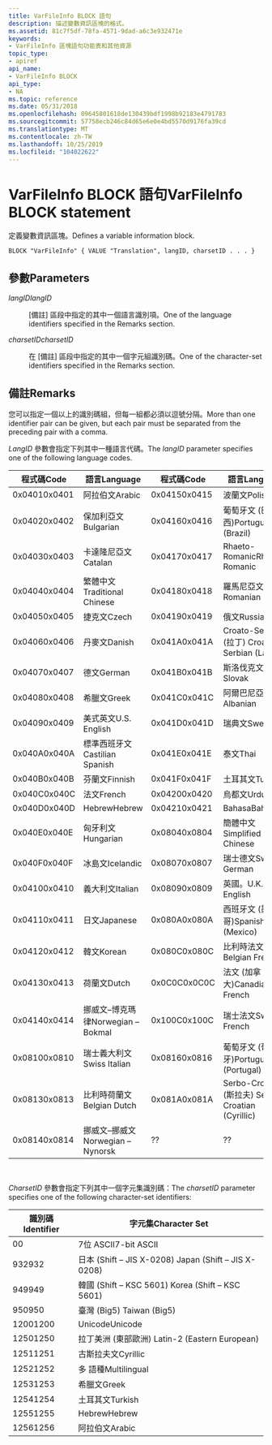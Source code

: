 ```yaml
---
title: VarFileInfo BLOCK 語句
description: 描述變數資訊區塊的格式。
ms.assetid: 81c7f5df-78fa-4571-9dad-a6c3e932471e
keywords:
- VarFileInfo 區塊語句功能表和其他資源
topic_type:
- apiref
api_name:
- VarFileInfo BLOCK
api_type:
- NA
ms.topic: reference
ms.date: 05/31/2018
ms.openlocfilehash: 09645801618de130439bdf1998b92183e4791783
ms.sourcegitcommit: 57758ecb246c84d65e6e0e4bd5570d9176fa39cd
ms.translationtype: MT
ms.contentlocale: zh-TW
ms.lasthandoff: 10/25/2019
ms.locfileid: "104022622"
---
```

# <a name="varfileinfo-block-statement"></a><span data-ttu-id="2bd09-104">VarFileInfo BLOCK 語句</span><span class="sxs-lookup"><span data-stu-id="2bd09-104">VarFileInfo BLOCK statement</span></span>

<span data-ttu-id="2bd09-105">定義變數資訊區塊。</span><span class="sxs-lookup"><span data-stu-id="2bd09-105">Defines a variable information block.</span></span>

``` syntax
BLOCK "VarFileInfo" { VALUE "Translation", langID, charsetID . . . }
```

## <a name="parameters"></a><span data-ttu-id="2bd09-106">參數</span><span class="sxs-lookup"><span data-stu-id="2bd09-106">Parameters</span></span>

<dl> <dt>

<span data-ttu-id="2bd09-107"><span id="langID"></span><span id="langid"></span><span id="LANGID"></span>*langID*</span><span class="sxs-lookup"><span data-stu-id="2bd09-107"><span id="langID"></span><span id="langid"></span><span id="LANGID"></span>*langID*</span></span>
</dt> <dd>

<span data-ttu-id="2bd09-108">[備註] 區段中指定的其中一個語言識別項。</span><span class="sxs-lookup"><span data-stu-id="2bd09-108">One of the language identifiers specified in the Remarks section.</span></span>

</dd> <dt>

<span data-ttu-id="2bd09-109"><span id="charsetID"></span><span id="charsetid"></span><span id="CHARSETID"></span>*charsetID*</span><span class="sxs-lookup"><span data-stu-id="2bd09-109"><span id="charsetID"></span><span id="charsetid"></span><span id="CHARSETID"></span>*charsetID*</span></span>
</dt> <dd>

<span data-ttu-id="2bd09-110">在 [備註] 區段中指定的其中一個字元組識別碼。</span><span class="sxs-lookup"><span data-stu-id="2bd09-110">One of the character-set identifiers specified in the Remarks section.</span></span>

</dd> </dl>

## <a name="remarks"></a><span data-ttu-id="2bd09-111">備註</span><span class="sxs-lookup"><span data-stu-id="2bd09-111">Remarks</span></span>

<span data-ttu-id="2bd09-112">您可以指定一個以上的識別碼組，但每一組都必須以逗號分隔。</span><span class="sxs-lookup"><span data-stu-id="2bd09-112">More than one identifier pair can be given, but each pair must be separated from the preceding pair with a comma.</span></span>

<span data-ttu-id="2bd09-113">*LangID* 參數會指定下列其中一種語言代碼。</span><span class="sxs-lookup"><span data-stu-id="2bd09-113">The *langID* parameter specifies one of the following language codes.</span></span>



| <span data-ttu-id="2bd09-114">程式碼</span><span class="sxs-lookup"><span data-stu-id="2bd09-114">Code</span></span>   | <span data-ttu-id="2bd09-115">語言</span><span class="sxs-lookup"><span data-stu-id="2bd09-115">Language</span></span>            | <span data-ttu-id="2bd09-116">程式碼</span><span class="sxs-lookup"><span data-stu-id="2bd09-116">Code</span></span>   | <span data-ttu-id="2bd09-117">語言</span><span class="sxs-lookup"><span data-stu-id="2bd09-117">Language</span></span>                  |
|--------|---------------------|--------|---------------------------|
| <span data-ttu-id="2bd09-118">0x0401</span><span class="sxs-lookup"><span data-stu-id="2bd09-118">0x0401</span></span> | <span data-ttu-id="2bd09-119">阿拉伯文</span><span class="sxs-lookup"><span data-stu-id="2bd09-119">Arabic</span></span>              | <span data-ttu-id="2bd09-120">0x0415</span><span class="sxs-lookup"><span data-stu-id="2bd09-120">0x0415</span></span> | <span data-ttu-id="2bd09-121">波蘭文</span><span class="sxs-lookup"><span data-stu-id="2bd09-121">Polish</span></span>                    |
| <span data-ttu-id="2bd09-122">0x0402</span><span class="sxs-lookup"><span data-stu-id="2bd09-122">0x0402</span></span> | <span data-ttu-id="2bd09-123">保加利亞文</span><span class="sxs-lookup"><span data-stu-id="2bd09-123">Bulgarian</span></span>           | <span data-ttu-id="2bd09-124">0x0416</span><span class="sxs-lookup"><span data-stu-id="2bd09-124">0x0416</span></span> | <span data-ttu-id="2bd09-125">葡萄牙文 (巴西)</span><span class="sxs-lookup"><span data-stu-id="2bd09-125">Portuguese (Brazil)</span></span>       |
| <span data-ttu-id="2bd09-126">0x0403</span><span class="sxs-lookup"><span data-stu-id="2bd09-126">0x0403</span></span> | <span data-ttu-id="2bd09-127">卡達隆尼亞文</span><span class="sxs-lookup"><span data-stu-id="2bd09-127">Catalan</span></span>             | <span data-ttu-id="2bd09-128">0x0417</span><span class="sxs-lookup"><span data-stu-id="2bd09-128">0x0417</span></span> | <span data-ttu-id="2bd09-129">Rhaeto-Romanic</span><span class="sxs-lookup"><span data-stu-id="2bd09-129">Rhaeto-Romanic</span></span>            |
| <span data-ttu-id="2bd09-130">0x0404</span><span class="sxs-lookup"><span data-stu-id="2bd09-130">0x0404</span></span> | <span data-ttu-id="2bd09-131">繁體中文</span><span class="sxs-lookup"><span data-stu-id="2bd09-131">Traditional Chinese</span></span> | <span data-ttu-id="2bd09-132">0x0418</span><span class="sxs-lookup"><span data-stu-id="2bd09-132">0x0418</span></span> | <span data-ttu-id="2bd09-133">羅馬尼亞文</span><span class="sxs-lookup"><span data-stu-id="2bd09-133">Romanian</span></span>                  |
| <span data-ttu-id="2bd09-134">0x0405</span><span class="sxs-lookup"><span data-stu-id="2bd09-134">0x0405</span></span> | <span data-ttu-id="2bd09-135">捷克文</span><span class="sxs-lookup"><span data-stu-id="2bd09-135">Czech</span></span>               | <span data-ttu-id="2bd09-136">0x0419</span><span class="sxs-lookup"><span data-stu-id="2bd09-136">0x0419</span></span> | <span data-ttu-id="2bd09-137">俄文</span><span class="sxs-lookup"><span data-stu-id="2bd09-137">Russian</span></span>                   |
| <span data-ttu-id="2bd09-138">0x0406</span><span class="sxs-lookup"><span data-stu-id="2bd09-138">0x0406</span></span> | <span data-ttu-id="2bd09-139">丹麥文</span><span class="sxs-lookup"><span data-stu-id="2bd09-139">Danish</span></span>              | <span data-ttu-id="2bd09-140">0x041A</span><span class="sxs-lookup"><span data-stu-id="2bd09-140">0x041A</span></span> | <span data-ttu-id="2bd09-141">Croato-Serbian (拉丁) </span><span class="sxs-lookup"><span data-stu-id="2bd09-141">Croato-Serbian (Latin)</span></span>    |
| <span data-ttu-id="2bd09-142">0x0407</span><span class="sxs-lookup"><span data-stu-id="2bd09-142">0x0407</span></span> | <span data-ttu-id="2bd09-143">德文</span><span class="sxs-lookup"><span data-stu-id="2bd09-143">German</span></span>              | <span data-ttu-id="2bd09-144">0x041B</span><span class="sxs-lookup"><span data-stu-id="2bd09-144">0x041B</span></span> | <span data-ttu-id="2bd09-145">斯洛伐克文</span><span class="sxs-lookup"><span data-stu-id="2bd09-145">Slovak</span></span>                    |
| <span data-ttu-id="2bd09-146">0x0408</span><span class="sxs-lookup"><span data-stu-id="2bd09-146">0x0408</span></span> | <span data-ttu-id="2bd09-147">希臘文</span><span class="sxs-lookup"><span data-stu-id="2bd09-147">Greek</span></span>               | <span data-ttu-id="2bd09-148">0x041C</span><span class="sxs-lookup"><span data-stu-id="2bd09-148">0x041C</span></span> | <span data-ttu-id="2bd09-149">阿爾巴尼亞文</span><span class="sxs-lookup"><span data-stu-id="2bd09-149">Albanian</span></span>                  |
| <span data-ttu-id="2bd09-150">0x0409</span><span class="sxs-lookup"><span data-stu-id="2bd09-150">0x0409</span></span> | <span data-ttu-id="2bd09-151">美式英文</span><span class="sxs-lookup"><span data-stu-id="2bd09-151">U.S. English</span></span>        | <span data-ttu-id="2bd09-152">0x041D</span><span class="sxs-lookup"><span data-stu-id="2bd09-152">0x041D</span></span> | <span data-ttu-id="2bd09-153">瑞典文</span><span class="sxs-lookup"><span data-stu-id="2bd09-153">Swedish</span></span>                   |
| <span data-ttu-id="2bd09-154">0x040A</span><span class="sxs-lookup"><span data-stu-id="2bd09-154">0x040A</span></span> | <span data-ttu-id="2bd09-155">標準西班牙文</span><span class="sxs-lookup"><span data-stu-id="2bd09-155">Castilian Spanish</span></span>   | <span data-ttu-id="2bd09-156">0x041E</span><span class="sxs-lookup"><span data-stu-id="2bd09-156">0x041E</span></span> | <span data-ttu-id="2bd09-157">泰文</span><span class="sxs-lookup"><span data-stu-id="2bd09-157">Thai</span></span>                      |
| <span data-ttu-id="2bd09-158">0x040B</span><span class="sxs-lookup"><span data-stu-id="2bd09-158">0x040B</span></span> | <span data-ttu-id="2bd09-159">芬蘭文</span><span class="sxs-lookup"><span data-stu-id="2bd09-159">Finnish</span></span>             | <span data-ttu-id="2bd09-160">0x041F</span><span class="sxs-lookup"><span data-stu-id="2bd09-160">0x041F</span></span> | <span data-ttu-id="2bd09-161">土耳其文</span><span class="sxs-lookup"><span data-stu-id="2bd09-161">Turkish</span></span>                   |
| <span data-ttu-id="2bd09-162">0x040C</span><span class="sxs-lookup"><span data-stu-id="2bd09-162">0x040C</span></span> | <span data-ttu-id="2bd09-163">法文</span><span class="sxs-lookup"><span data-stu-id="2bd09-163">French</span></span>              | <span data-ttu-id="2bd09-164">0x0420</span><span class="sxs-lookup"><span data-stu-id="2bd09-164">0x0420</span></span> | <span data-ttu-id="2bd09-165">烏都文</span><span class="sxs-lookup"><span data-stu-id="2bd09-165">Urdu</span></span>                      |
| <span data-ttu-id="2bd09-166">0x040D</span><span class="sxs-lookup"><span data-stu-id="2bd09-166">0x040D</span></span> | <span data-ttu-id="2bd09-167">Hebrew</span><span class="sxs-lookup"><span data-stu-id="2bd09-167">Hebrew</span></span>              | <span data-ttu-id="2bd09-168">0x0421</span><span class="sxs-lookup"><span data-stu-id="2bd09-168">0x0421</span></span> | <span data-ttu-id="2bd09-169">Bahasa</span><span class="sxs-lookup"><span data-stu-id="2bd09-169">Bahasa</span></span>                    |
| <span data-ttu-id="2bd09-170">0x040E</span><span class="sxs-lookup"><span data-stu-id="2bd09-170">0x040E</span></span> | <span data-ttu-id="2bd09-171">匈牙利文</span><span class="sxs-lookup"><span data-stu-id="2bd09-171">Hungarian</span></span>           | <span data-ttu-id="2bd09-172">0x0804</span><span class="sxs-lookup"><span data-stu-id="2bd09-172">0x0804</span></span> | <span data-ttu-id="2bd09-173">簡體中文</span><span class="sxs-lookup"><span data-stu-id="2bd09-173">Simplified Chinese</span></span>        |
| <span data-ttu-id="2bd09-174">0x040F</span><span class="sxs-lookup"><span data-stu-id="2bd09-174">0x040F</span></span> | <span data-ttu-id="2bd09-175">冰島文</span><span class="sxs-lookup"><span data-stu-id="2bd09-175">Icelandic</span></span>           | <span data-ttu-id="2bd09-176">0x0807</span><span class="sxs-lookup"><span data-stu-id="2bd09-176">0x0807</span></span> | <span data-ttu-id="2bd09-177">瑞士德文</span><span class="sxs-lookup"><span data-stu-id="2bd09-177">Swiss German</span></span>              |
| <span data-ttu-id="2bd09-178">0x0410</span><span class="sxs-lookup"><span data-stu-id="2bd09-178">0x0410</span></span> | <span data-ttu-id="2bd09-179">義大利文</span><span class="sxs-lookup"><span data-stu-id="2bd09-179">Italian</span></span>             | <span data-ttu-id="2bd09-180">0x0809</span><span class="sxs-lookup"><span data-stu-id="2bd09-180">0x0809</span></span> | <span data-ttu-id="2bd09-181">英國。</span><span class="sxs-lookup"><span data-stu-id="2bd09-181">U.K.</span></span> <span data-ttu-id="2bd09-182">英文</span><span class="sxs-lookup"><span data-stu-id="2bd09-182">English</span></span>              |
| <span data-ttu-id="2bd09-183">0x0411</span><span class="sxs-lookup"><span data-stu-id="2bd09-183">0x0411</span></span> | <span data-ttu-id="2bd09-184">日文</span><span class="sxs-lookup"><span data-stu-id="2bd09-184">Japanese</span></span>            | <span data-ttu-id="2bd09-185">0x080A</span><span class="sxs-lookup"><span data-stu-id="2bd09-185">0x080A</span></span> | <span data-ttu-id="2bd09-186">西班牙文 (墨西哥)</span><span class="sxs-lookup"><span data-stu-id="2bd09-186">Spanish (Mexico)</span></span>          |
| <span data-ttu-id="2bd09-187">0x0412</span><span class="sxs-lookup"><span data-stu-id="2bd09-187">0x0412</span></span> | <span data-ttu-id="2bd09-188">韓文</span><span class="sxs-lookup"><span data-stu-id="2bd09-188">Korean</span></span>              | <span data-ttu-id="2bd09-189">0x080C</span><span class="sxs-lookup"><span data-stu-id="2bd09-189">0x080C</span></span> | <span data-ttu-id="2bd09-190">比利時法文</span><span class="sxs-lookup"><span data-stu-id="2bd09-190">Belgian French</span></span>            |
| <span data-ttu-id="2bd09-191">0x0413</span><span class="sxs-lookup"><span data-stu-id="2bd09-191">0x0413</span></span> | <span data-ttu-id="2bd09-192">荷蘭文</span><span class="sxs-lookup"><span data-stu-id="2bd09-192">Dutch</span></span>               | <span data-ttu-id="2bd09-193">0x0C0C</span><span class="sxs-lookup"><span data-stu-id="2bd09-193">0x0C0C</span></span> | <span data-ttu-id="2bd09-194">法文 (加拿大)</span><span class="sxs-lookup"><span data-stu-id="2bd09-194">Canadian French</span></span>           |
| <span data-ttu-id="2bd09-195">0x0414</span><span class="sxs-lookup"><span data-stu-id="2bd09-195">0x0414</span></span> | <span data-ttu-id="2bd09-196">挪威文–博克瑪律</span><span class="sxs-lookup"><span data-stu-id="2bd09-196">Norwegian – Bokmal</span></span>  | <span data-ttu-id="2bd09-197">0x100C</span><span class="sxs-lookup"><span data-stu-id="2bd09-197">0x100C</span></span> | <span data-ttu-id="2bd09-198">瑞士法文</span><span class="sxs-lookup"><span data-stu-id="2bd09-198">Swiss French</span></span>              |
| <span data-ttu-id="2bd09-199">0x0810</span><span class="sxs-lookup"><span data-stu-id="2bd09-199">0x0810</span></span> | <span data-ttu-id="2bd09-200">瑞士義大利文</span><span class="sxs-lookup"><span data-stu-id="2bd09-200">Swiss Italian</span></span>       | <span data-ttu-id="2bd09-201">0x0816</span><span class="sxs-lookup"><span data-stu-id="2bd09-201">0x0816</span></span> | <span data-ttu-id="2bd09-202">葡萄牙文 (葡萄牙)</span><span class="sxs-lookup"><span data-stu-id="2bd09-202">Portuguese (Portugal)</span></span>     |
| <span data-ttu-id="2bd09-203">0x0813</span><span class="sxs-lookup"><span data-stu-id="2bd09-203">0x0813</span></span> | <span data-ttu-id="2bd09-204">比利時荷蘭文</span><span class="sxs-lookup"><span data-stu-id="2bd09-204">Belgian Dutch</span></span>       | <span data-ttu-id="2bd09-205">0x081A</span><span class="sxs-lookup"><span data-stu-id="2bd09-205">0x081A</span></span> | <span data-ttu-id="2bd09-206">Serbo-Croatian (斯拉夫) </span><span class="sxs-lookup"><span data-stu-id="2bd09-206">Serbo-Croatian (Cyrillic)</span></span> |
| <span data-ttu-id="2bd09-207">0x0814</span><span class="sxs-lookup"><span data-stu-id="2bd09-207">0x0814</span></span> | <span data-ttu-id="2bd09-208">挪威文–挪威文</span><span class="sxs-lookup"><span data-stu-id="2bd09-208">Norwegian – Nynorsk</span></span> | <span data-ttu-id="2bd09-209">?</span><span class="sxs-lookup"><span data-stu-id="2bd09-209">?</span></span>      | <span data-ttu-id="2bd09-210">?</span><span class="sxs-lookup"><span data-stu-id="2bd09-210">?</span></span>                         |



 

<span data-ttu-id="2bd09-211">*CharsetID* 參數會指定下列其中一個字元集識別碼：</span><span class="sxs-lookup"><span data-stu-id="2bd09-211">The *charsetID* parameter specifies one of the following character-set identifiers:</span></span>



| <span data-ttu-id="2bd09-212">識別碼</span><span class="sxs-lookup"><span data-stu-id="2bd09-212">Identifier</span></span> | <span data-ttu-id="2bd09-213">字元集</span><span class="sxs-lookup"><span data-stu-id="2bd09-213">Character Set</span></span>              |
|------------|----------------------------|
| <span data-ttu-id="2bd09-214">0</span><span class="sxs-lookup"><span data-stu-id="2bd09-214">0</span></span>          | <span data-ttu-id="2bd09-215">7位 ASCII</span><span class="sxs-lookup"><span data-stu-id="2bd09-215">7-bit ASCII</span></span>                |
| <span data-ttu-id="2bd09-216">932</span><span class="sxs-lookup"><span data-stu-id="2bd09-216">932</span></span>        | <span data-ttu-id="2bd09-217">日本 (Shift – JIS X-0208) </span><span class="sxs-lookup"><span data-stu-id="2bd09-217">Japan (Shift – JIS X-0208)</span></span> |
| <span data-ttu-id="2bd09-218">949</span><span class="sxs-lookup"><span data-stu-id="2bd09-218">949</span></span>        | <span data-ttu-id="2bd09-219">韓國 (Shift – KSC 5601) </span><span class="sxs-lookup"><span data-stu-id="2bd09-219">Korea (Shift – KSC 5601)</span></span>   |
| <span data-ttu-id="2bd09-220">950</span><span class="sxs-lookup"><span data-stu-id="2bd09-220">950</span></span>        | <span data-ttu-id="2bd09-221">臺灣 (Big5) </span><span class="sxs-lookup"><span data-stu-id="2bd09-221">Taiwan (Big5)</span></span>              |
| <span data-ttu-id="2bd09-222">1200</span><span class="sxs-lookup"><span data-stu-id="2bd09-222">1200</span></span>       | <span data-ttu-id="2bd09-223">Unicode</span><span class="sxs-lookup"><span data-stu-id="2bd09-223">Unicode</span></span>                    |
| <span data-ttu-id="2bd09-224">1250</span><span class="sxs-lookup"><span data-stu-id="2bd09-224">1250</span></span>       | <span data-ttu-id="2bd09-225">拉丁美洲 (東部歐洲) </span><span class="sxs-lookup"><span data-stu-id="2bd09-225">Latin-2 (Eastern European)</span></span> |
| <span data-ttu-id="2bd09-226">1251</span><span class="sxs-lookup"><span data-stu-id="2bd09-226">1251</span></span>       | <span data-ttu-id="2bd09-227">古斯拉夫文</span><span class="sxs-lookup"><span data-stu-id="2bd09-227">Cyrillic</span></span>                   |
| <span data-ttu-id="2bd09-228">1252</span><span class="sxs-lookup"><span data-stu-id="2bd09-228">1252</span></span>       | <span data-ttu-id="2bd09-229">多 語種</span><span class="sxs-lookup"><span data-stu-id="2bd09-229">Multilingual</span></span>               |
| <span data-ttu-id="2bd09-230">1253</span><span class="sxs-lookup"><span data-stu-id="2bd09-230">1253</span></span>       | <span data-ttu-id="2bd09-231">希臘文</span><span class="sxs-lookup"><span data-stu-id="2bd09-231">Greek</span></span>                      |
| <span data-ttu-id="2bd09-232">1254</span><span class="sxs-lookup"><span data-stu-id="2bd09-232">1254</span></span>       | <span data-ttu-id="2bd09-233">土耳其文</span><span class="sxs-lookup"><span data-stu-id="2bd09-233">Turkish</span></span>                    |
| <span data-ttu-id="2bd09-234">1255</span><span class="sxs-lookup"><span data-stu-id="2bd09-234">1255</span></span>       | <span data-ttu-id="2bd09-235">Hebrew</span><span class="sxs-lookup"><span data-stu-id="2bd09-235">Hebrew</span></span>                     |
| <span data-ttu-id="2bd09-236">1256</span><span class="sxs-lookup"><span data-stu-id="2bd09-236">1256</span></span>       | <span data-ttu-id="2bd09-237">阿拉伯文</span><span class="sxs-lookup"><span data-stu-id="2bd09-237">Arabic</span></span>                     |



 

 

 




